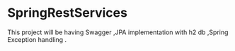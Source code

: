 # SpringRestServices
This project will be having Swagger ,JPA implementation with h2 db ,Spring Exception handling .
